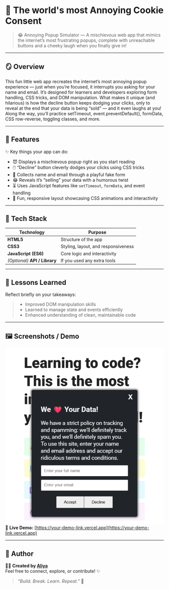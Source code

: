 


# 🌸 The world's most Annoying Cookie Consent

> 😂 Annoying Popup Simulator — A mischievous web app that mimics the internet’s most frustrating popups, complete with unreachable buttons and a cheeky laugh when you finally give in!

---

## 🪞 Overview  
This fun little web app recreates the internet’s most annoying popup experience — just when you’re focused, it interrupts you asking for your name and email. It’s designed for learners and developers exploring form handling, CSS tricks, and DOM manipulation. What makes it unique (and hilarious) is how the decline button keeps dodging your clicks, only to reveal at the end that your data is being “sold” — and it even laughs at you! Along the way, you’ll practice setTimeout, event.preventDefault(), formData, CSS row-reverse, toggling classes, and more.

---

## 🚀 Features

✨ Key things your app can do:

* 😈 Displays a mischievous popup right as you start reading
* 🖱️ “Decline” button cleverly dodges your clicks using CSS tricks
* 📩 Collects name and email through a playful fake form
* 😂 Reveals it’s “selling” your data with a humorous twist
* ⏳ Uses JavaScript features like `setTimeout`, `formData`, and event handling
* 🎨 Fun, responsive layout showcasing CSS animations and interactivity


---

## 🧱 Tech Stack  
| Technology | Purpose |
|-------------|----------|
| **HTML5** | Structure of the app |
| **CSS3** | Styling, layout, and responsiveness |
| **JavaScript (ES6)** | Core logic and interactivity |
| *(Optional)* **API / Library** | If you used any extra tools |

---

## 🌿 Lessons Learned  
Reflect briefly on your takeaways:  
> - Improved DOM manipulation skills  
> - Learned to manage state and events efficiently  
> - Enhanced understanding of clean, maintainable code  

---

## 🖼️ Screenshots / Demo   

![App Screenshot](./images/App%20Screenshot.png)  
🔗 **Live Demo:** [https://your-demo-link.vercel.app](https://your-demo-link.vercel.app)

---

## 💫 Author  
👩‍💻 **Created by [Aliya](https://github.com/yourusername)**  
Feel free to connect, explore, or contribute! ✨  

> _“Build. Break. Learn. Repeat.”_ 🌸  
